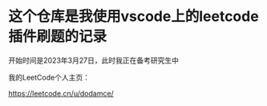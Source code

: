 # 这个仓库是我使用vscode上的leetcode插件刷题的记录

开始时间是2023年3月27日，此时我正在备考研究生中

我的LeetCode个人主页：

https://leetcode.cn/u/dodamce/